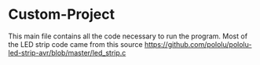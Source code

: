 # Custom-Project
This main file contains all the code necessary to run the program.
Most of the LED strip code came from this source https://github.com/pololu/pololu-led-strip-avr/blob/master/led_strip.c
